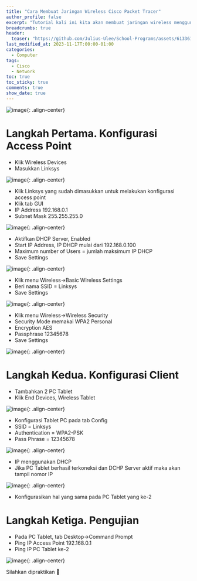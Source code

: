 ```yaml
---
title: "Cara Membuat Jaringan Wireless Cisco Packet Tracer"
author_profile: false
excerpt: "Tutorial kali ini kita akan membuat jaringan wireless menggunakan 1 access point Linksys dengan 2 Tablet PC sebagai client."
breadcrumbs: true
header:
  teaser: "https://github.com/Julius-Ulee/School-Programs/assets/61336116/d3adf50a-729d-4154-9525-d62a17690bac"
last_modified_at: 2023-11-17T:00:00-01:00
categories:
  - Computer
tags:
  - Cisco
  - Network
toc: true
toc_sticky: true
comments: true
show_date: true
---
```


![image](https://github.com/Julius-Ulee/School-Programs/assets/61336116/796af71b-353d-4786-8f66-1354f6560c24){: .align-center}

# Langkah Pertama. Konfigurasi Access Point
- Klik Wireless Devices
- Masukkan Linksys

![image](https://github.com/Julius-Ulee/School-Programs/assets/61336116/ef0afc54-b077-466b-ad72-bb313c932e88){: .align-center}

- Klik Linksys yang sudah dimasukkan untuk melakukan konfigurasi access point
- Klik tab GUI
- IP Address 192.168.0.1
- Subnet Mask 255.255.255.0

![image](https://github.com/Julius-Ulee/School-Programs/assets/61336116/e2723b81-aa02-4484-93c3-5a4d33960979){: .align-center}

- Aktifkan DHCP Server, Enabled
- Start IP Address, IP DHCP mulai dari 192.168.0.100
- Maximum number of Users = jumlah maksimum IP DHCP
- Save Settings

![image](https://github.com/Julius-Ulee/School-Programs/assets/61336116/f7d3c013-d5ed-4a20-b4a2-f1aaf737b78b){: .align-center}

- Klik menu Wireless->Basic Wireless Settings
- Beri nama SSID = Linksys
- Save Settings

![image](https://github.com/Julius-Ulee/School-Programs/assets/61336116/5063287b-3752-41f7-998e-e98530fa3e10){: .align-center}

- Klik menu Wireless->Wireless Security
- Security Mode memakai WPA2 Personal
- Encryption AES
- Passphrase 12345678
- Save Settings

![image](https://github.com/Julius-Ulee/School-Programs/assets/61336116/45907c91-2579-4791-acf7-076d91242804){: .align-center}

# Langkah Kedua. Konfigurasi Client
- Tambahkan 2 PC Tablet
- Klik End Devices, Wireless Tablet

![image](https://github.com/Julius-Ulee/School-Programs/assets/61336116/97e92048-a06a-49b4-8d21-f9b31abc5639){: .align-center}

- Konfigurasi Tablet PC pada tab Config
- SSID = Linksys
- Authentication = WPA2-PSK
- Pass Phrase = 12345678

![image](https://github.com/Julius-Ulee/School-Programs/assets/61336116/ff4003b6-d67c-4a9b-aa39-0661bd2a0793){: .align-center}

- IP menggunakan DHCP
- Jika PC Tablet berhasil terkoneksi dan DCHP Server aktif maka akan tampil nomor IP

![image](https://github.com/Julius-Ulee/School-Programs/assets/61336116/22aedf56-22c4-42c8-aea3-bfce2e9ea3f7){: .align-center}

- Konfigurasikan hal yang sama pada PC Tablet yang ke-2

# Langkah Ketiga. Pengujian
- Pada PC Tablet, tab Desktop->Command Prompt
- Ping IP Access Point 192.168.0.1
- Ping IP PC Tablet ke-2

![image](https://github.com/Julius-Ulee/School-Programs/assets/61336116/c76a0808-fa87-46d4-a73a-460088189d36){: .align-center}

Silahkan dipraktikan 🤗
